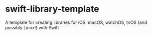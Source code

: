 # swift-library-template
A template for creating libraries for iOS, macOS, watchOS, tvOS (and possibly Linux!) with Swift
